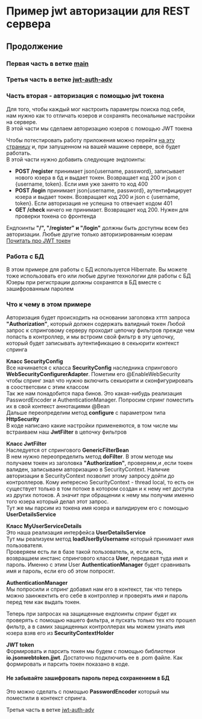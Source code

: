 # Пример jwt авторизации для REST сервера 
## Продолжение
### Первая часть в ветке [main](https://github.com/sergey-oreshkin/news-service/tree/main)
### Третья часть в ветке [jwt-auth-adv](https://github.com/sergey-oreshkin/news-service/tree/jwt-auth-adv)
### Часть вторая - авторизация с помощью jwt токена

Для того, чтобы каждый мог настроить параметры поиска под себя, нам нужно как то отличать юзеров
и сохранять песональные настройки на сервере.   
В этой части мы сделаем авторизацию юзеров с помощью JWT токена 

Чтобы потестировать работу приложения можно перейти [на эту страницу](https://sergey-oreshkin.github.io/news-searcher-react/) и, при запущенном на вашей машине сервере, всё будет работать.   
В этой части нужно добавить следующие эндпоинты:
- **POST /register** принимает json{username, password}, записывает нового юзера в бд и выдает токен.
Возвращает код 200 и json с {username, token}. Если имя уже занято то код 400
- **POST /login** принимает json{username, password}, аутентифицирует юзера и выдает токен.
Возвращает код 200 и json с {username, token}. Если авторизация не успешна то отвечает кодом 401
- **GET /check** ничего не принимает. Возвращает код 200. Нужен для проверки токена со фронтенда

Ендпоинты **"/", "/register" и "/login"** должны быть доступны всем без авторизации.
Любые другие только авторизированным юзерам   
[Почитать про JWT токен](https://ru.wikipedia.org/wiki/JSON_Web_Token)   

### Работа с БД
В этом примере для работы с БД используется Hibernate. Вы можете тоже использовать его или любые другие
технологии для работы с БД   
Юзеры при регистрации должны сохранятся в БД вместе с зашифрованным паролем

### Что к чему в этом примере
Авторизация будет происходить на основании заголовка хттп запроса **"Authorization"**,
который должен содержать валидный токен
Любой запрос к спринговому серверу проходит цепочку фильтров прежде чем попасть в контроллер,
и мы встроим свой фильтр в эту цепочку, который будет записывать аутентификацию в секьюрити контекст спринга 

**Класс SecurityConfig**   
Вcе начинается с класса **SecurityConfig** наследника спрингового **WebSecurityConfigurerAdapter**. Пометим его @EnableWebSecurity чтобы спринг знал
что нужно включить секьюрити и сконфигурировать в соостветсвии с этим классом   
Так же нам понадобится пара бинов. Это какая-нибудь реализация PasswordEncoder и AuthenticationManager.
Попросим спринг поместить их в свой контекст аннотациями @Bean   
Дальше переопределим метод **configure** c параметром типа **HttpSecurity**   
В коде написано какие настройки применеяются, в том числе мы встраиваем наш **JwtFilter** в цепочку фильтров   

**Класс JwtFilter**   
Наследуется от спрингового **GenericFilterBean**   
В нем нужно переопределить метод **doFilter**. В этом методе мы получаем токен из заголовка **"Authorization"**,
проверяем,и ,если токен валиден, записываем авторизацию в SecurityContext. Наличие авторизации в SecurityContext
позволит этому запросу дойти до контроллеров. Кому интересно SecurityContext - thread local, то есть он существует
только в том потоке в котором создан и к нему нет доступа из других потоков. А значит при обращении к нему мы
получим именно того юзера который делал этот запрос.   
Тут же мы парсим из токена имя юзера и валидируем его с помощью **UserDetailsService**   

**Класс MyUserServiceDetails**   
Это наша реализация интерфейса **UserDetailsService**   
Тут мы реализуем метод **loadUserByUsername** который принимает имя пользователя.   
Проверяем есть ли в базе такой пользователь, и, если есть, возвращаем инстанс спрингового класса **User**, 
передавая туда имя и пароль. Именно с этим User **AuthenticationManager** будет сравнивать имя и пароль,
если его об этом попросят.

**AuthenticationManager**   
Мы попросили и спринг добавил нам его в контекст, так что теперь можно заинжектить его себе в контроллер
и проверять имя и пароль перед тем как выдать токен. 

Теперь при запросах на защищенные ендпоинты спринг будет их проверять с помощью нашего фильтра,
и пускать только тех кто прошел фильтр,
а в самих защищенных контроллерах мы можем узнать имя юзера взяв его из **SecurityContextHolder**

**JWT token**   
Формировать и парсить токен мы будем с помощью библиотеки **io.jsonwebtoken.jjwt**. 
Достаточно подключить ее в .pom файле.
Как формировать и парсить токен показано в коде.

#### Не забывайте зашифровать пароль перед сохранением в БД
Это можно сделать с помощью **PasswordEncoder** который мы поместили в контекст спринга.

Третья часть в ветке [jwt-auth-adv](https://github.com/sergey-oreshkin/news-service/tree/jwt-auth-adv)


